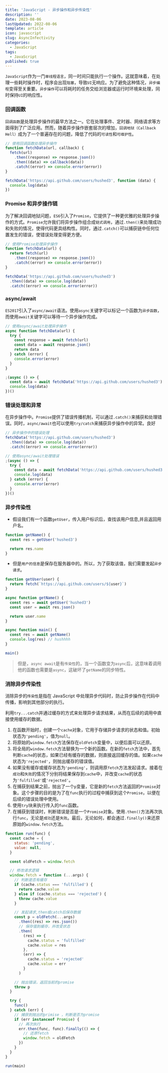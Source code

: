 ```yaml
---
title: 'JavaScript - 异步操作和异步传染性'
description: ''
date: 2023-08-06
lastUpdated: 2022-08-06
template: article
icon: javascript
slug: AsyncInfectivity
categories:
  - JavaScript
tags:
  - JavaScript
published: true
---
```


`JavaScript`作为一门`单线程语言`，同一时间只能执行一个操作。这就意味着，在处理一些耗时操作时，程序会出现`阻塞`，导致`UI`无响应。为了避免这种情况，`异步编程`变得至关重要。`异步操作`可以将耗时的任务交给浏览器或运行时环境来处理，同时保持`UI`的响应性。

### 回调函数

`回调函数`是处理异步操作的最早方法之一。它在处理事件、定时器、网络请求等方面得到了广泛应用。然而，随着异步操作嵌套层次的增加，`回调地狱（Callback Hell）`成为了一个普遍存在的问题，降低了代码的`可读性`和`可维护性`。

```javascript
// 使用回调函数处理异步操作
function fetchData(url, callback) {
  fetch(url)
    .then((response) => response.json())
    .then((data) => callback(data))
    .catch((error) => console.error(error))
}

fetchData('https://api.github.com/users/hushed3', function (data) {
  console.log(data)
})
```

### Promise 和异步操作链

为了解决回调地狱问题，`ES6`引入了`Promise`，它提供了一种更优雅的处理异步操作的方式。`Promise`允许我们将异步操作组合成`链式调用`，通过`.then()`来处理成功和失败的情况，使得代码更具结构性。同时，通过`.catch()`可以捕获链中任何位置发生的错误，使错误处理变得更方便。

```javascript
// 使用Promise处理异步操作
function fetchData(url) {
  return fetch(url)
    .then((response) => response.json())
    .catch((error) => console.error(error))
}

fetchData('https://api.github.com/users/hushed3')
  .then((data) => console.log(data))
  .catch((error) => console.error(error))
```

### async/await

`ES2017`引入了`async/await`语法。使用`async`关键字可以标记一个函数为`异步函数`，而使用`await`关键字可以等待一个异步操作完成。

```javascript
// 使用async/await处理异步操作
async function fetchData(url) {
  try {
    const response = await fetch(url)
    const data = await response.json()
    return data
  } catch (error) {
    console.error(error)
  }
}

;(async () => {
  const data = await fetchData('https://api.github.com/users/hushed3')
  console.log(data)
})()
```

### 错误处理和异常

在异步操作中。`Promise`提供了错误传播机制，可以通过`.catch()`来捕获和处理错误。同时，`async/await`也可以使用`try/catch`来捕获异步操作中的异常。良好

```javascript
// 异步操作中的错误处理
fetchData('https://api.github.com/users/hushed3')
  .then((data) => console.log(data))
  .catch((error) => console.error(error))

// 使用async/await处理错误
;(async () => {
  try {
    const data = await fetchData('https://api.github.com/users/hushed3')
    console.log(data)
  } catch (error) {
    console.error(error)
  }
})()
```

### 异步传染性

- 假设我们有一个函数`getUser`，传入用户标识后，查找该用户信息,并且返回用户名。

```javascript
function getName() {
  const res = getUser('hushed3')

  return res.name
}
```

- 但是`用户的信息`是保存在服务器中的。所以，为了获取该值，我们需要发起`异步请求`。

```javascript
function getUser(user) {
  return fetch(`https://api.github.com/users/${user}`)
}

async function getName() {
  const res = await getUser('hushed3')
  const user = await res.json()

  return user.name
}

async function main() {
  const res = await getName()
  console.log(res) // hushhhh
}

main()
```

> 但是，`async await`是有`传染性`的，当一个函数变为`async`后，这意味着调用他的函数也需要是`async`，这破坏了`getName`的同步特性。

### 消除异步传染性

消除异步的`传染性`是指在 JavaScript 中处理异步代码时，防止异步操作在代码中传播，影响到其他部分的执行。

利用`try...catch`并通过缓存的方式来处理异步请求结果，从而在后续的调用中直接使用缓存的数据。

1. 在函数开始时，创建一个`cache`对象，它用于存储异步请求的状态和值。初始状态为`'pending'`，值为`null`。
2. 将原始的`window.fetch`方法保存在`oldFetch`变量中，以便后面可以还原。
3. 将全局的`window.fetch`方法替换为一个新的函数。在新的`fetch`方法中，首先判断`cache`的状态，如果已经有缓存的数据，则直接返回缓存的值。如果`cache`状态为`'rejected'`，则抛出缓存的错误值。
4. 如果没有缓存或缓存状态为`'pending'`，则调用原`fetch`方法发起请求。接着在`成功`和`失败`的情况下分别将结果保存到`cache`中，并改变`cache`的状态为`'fulfilled'`或`'rejected'`。
5. 在捕获到结果之前，抛出了一个`p`变量，它是新的`fetch`方法返回的`Promise`对象。这个步骤的目的是为了在`func`执行的过程中捕获到这个`Promise`，以便在后续的错误处理中使用。
6. 使用`try`块来执行传入的`func`函数。
7. 在捕获到错误时，判断错误是否是一个`Promise`对象。使用`.then()`方法再次执行`func`，无论是`成功`还是`失败`。最后，无论如何，都会通过`.finally()`来还原原始的`window.fetch`方法。

```javascript
function run(func) {
  const cache = {
    status: 'pending',
    value: null,
  }

  const oldFetch = window.fetch

  // 修改请求逻辑
  window.fetch = function (...args) {
    // 判断是否有缓存
    if (cache.status === 'fulfilled') {
      return cache.value
    } else if (cache.status === 'rejected') {
      throw cache.value
    }

    // 发起请求,then或catch后保存数据
    const p = oldFetch(...args)
      .then((res) => res.json())
      // 保存值到缓存，并改变状态
      .then(
        (res) => {
          cache.status = 'fulfilled'
          cache.value = res
        },
        (err) => {
          cache.status = 'rejected'
          cache.value = err
        }
      )

    // 抛出错误，返回当前的promise
    throw p
  }

  try {
    func()
  } catch (err) {
    // 捕获到抛出的primise ，判断是否为promise
    if (err instanceof Promise) {
      // 再次执行
      err.then(func, func).finally(() => {
        // 还原fetch
        window.fetch = oldFetch
      })
    }
  }
}

run(main)
```
